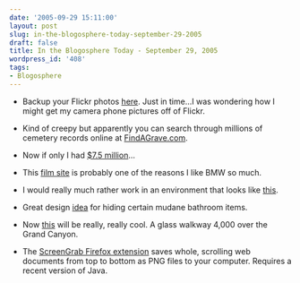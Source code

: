 ```yaml
---
date: '2005-09-29 15:11:00'
layout: post
slug: in-the-blogosphere-today-september-29-2005
draft: false
title: In the Blogosphere Today - September 29, 2005
wordpress_id: '408'
tags:
- Blogosphere
---
```




  * Backup your Flickr photos [here](http://sunkencity.org/flickrbackup/). Just in time...I was wondering how I might get my camera phone pictures off of Flickr.


  * Kind of creepy but apparently you can search through millions of cemetery records online at [FindAGrave.com](http://www.findagrave.com/).


  * Now if only I had [$7.5 million](http://www.villaromanza.info/)...


  * This [film site](http://www.bmwfilms.com/clap.asp?template=international&country=&film=) is probably one of the reasons I like BMW so much.


  * I would really much rather work in an environment that looks like [this](http://mocoloco.com/archives/001498.php).


  * Great design [idea](http://mocoloco.com/archives/100_2_emco.jpg) for hiding certain mudane bathroom items.


  * Now [this](http://mrjarchitects.com/MRJArchitects%20Canyon%203.htm) will be really, really cool. A glass walkway 4,000 over the Grand Canyon.


  * The [ScreenGrab Firefox extension](http://andy.5263.org/screengrab) saves whole, scrolling web documents from top to bottom as PNG files to your computer. Requires a recent version of Java.



